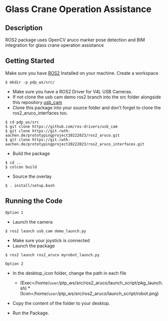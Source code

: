 # Glass Crane Operation Assistance

## Description

ROS2 package uses OpenCV aruco marker pose detection and BIM integration for glass crane operation assistance

## Getting Started

Make sure you have [ROS2](https://docs.ros.org/en/humble/Installation.html) Installed on your machine. Create a workspace

```
$ mkdir -p pdp_ws/src/
```
* Make sure you have a ROS2 Driver for V4L USB Cameras.
* If not clone the usb cam demo ros2 branch into the src folder alongside this repository [usb_cam](http://wiki.ros.org/usb_cam)
* Clone this package into your source folder and don't forget to clone the ros2_aruco_interfaces too.

```
$ cd pdp_ws/src
$ git clone https://github.com/ros-drivers/usb_cam
$ git clone https://git.rwth-aachen.de/prototypingproject20222023/ros2_aruco.git
$ git clone https://git.rwth-aachen.de/prototypingproject20222023/ros2_aruco_interfaces.git

```
* Build the package

```
$ cd .. 
$ colcon build 
```
* Source the overlay

```
$ . install/setup.bash
```
## Running the Code
` Option 1 ` 

* Launch the camera

```
$ ros2 launch usb_cam demo_launch.py
```
* Make sure your joystick is connected
* Launch the package

``` 
$ ros2 launch ros2_aruco myrobot_launch.py
```
` Option 2 `

* In the desktop_icon folder, change the path in each file 

    * (Exec=/home/`user`/ptp_ws/src/ros2_aruco/launch_script/pkg_launch.sh)
    *(Icon=/home/`user`/ptp_ws/src/ros2_aruco/launch_script/robot.png)

* Copy the content of the folder to your desktop.

* Run the Package.
